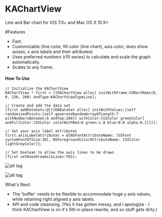 KAChartView
===========

Line and Bar chart for iOS 7.0+ and Mac OS X 10.9+

#Features

- Fast.
- Customizable (line color, fill color (line chart), axis color, does show axises, x axis labels and their attributes)
- Uses preferred numbers (r10 series) to calculate and scale the graph automatically.
- Scales to any frame.

#### How To Use
	// Initialize the KAChartView
	KAChartView * first = [[KAChartView alloc] initWithFrame:CGRectMake(0, 0, 320, 200) andType:KAChartViewTypeLine];
	
	// Create and add the data set
	[first addDataSets:@[[[KADataSet alloc] initWithValues:[self randomizedPoints:[self generateRandomArrayOfLength:7 withNumbersBetween:0 andTop:200]] withColor:[UIColor greenColor] andFillColor:[UIColor colorWithRed:0 green:1.0 blue:0.0 alpha:0.1]]]];
	
	// Set your axis label attributes
	first.axisLabelAttributes = @{NSFontAttributeName: [UIFont systemFontOfSize:10], NSForegroundColorAttributeName: [UIColor lightGrayColor]};
	
	// Set boolean to allow the axis lines to be drawn
	[first setDoesDrawAxisLines:YES];


![alt tag](https://raw.github.com/Pearapps/KAChartView/master/chart.png)

![alt tag](https://raw.github.com/Pearapps/KAChartView/master/chart1.png)


What's Next:
- The 'buffer' needs to be flexible to accommodate huge y axis values, while retaining right aligned y axis labels.
- API and code cleansing. (Yes it has gotten messy, and I apologize - I think KAChartView is on it's 5th in-place rewrite, and so stuff gets dirty.)